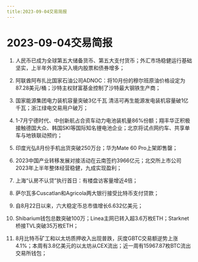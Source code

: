 ```yaml
---
title:2023-09-04交易简报
---
```

# 2023-09-04交易简报
1. 人民币已成为全球第五大储备货币、第五大支付货币；外汇市场稳健运行基础坚实，上半年外资净买入境内股票和债券增多；

2. 阿联酋阿布扎比国家石油公司ADNOC：将10月份的穆尔班原油价格设定为87.28美元/桶；沙特主权财富基金控制了沙特最大钢铁生产商；

3. 国家能源集团电力装机容量突破3亿千瓦 清洁可再生能源发电装机容量破1亿千瓦；浙江绿电交易用户破万；

4. 1-7月宁德时代、中创新航占合资车动力电池装机量86%份额；翔丰华正积极接触德国大众、韩国SKI等国际知名锂电池企业；北京将试点网约车、共享单车与地铁联动预约；

5. 印度光弘8月份手机出货突破250万台；华为Mate 60 Pro上架即售罄；

6. 2023中国产业转移发展对接活动在云南签约3966亿元；北交所上市公司2023年上半年整体经营稳健，九成实现盈利；

7. 上海“认房不认贷”执行首日：有楼盘访客量增近4倍；

8. 萨尔瓦多Cuscatlan和Agricola两大银行接受比特币支付贷款；

9. 自8月22日以来，六大稳定币总市值增长6.632亿美元；

10. Shibarium钱包总数突破100万；Linea主网已转入超3.6万枚ETH；Starknet桥接TVL突破35万枚ETH；

11. 8月比特币矿工和以太坊质押收入出现普跌，灰度GBTC交易额逆势上涨4.1%；本周有3.8亿美元的以太坊从CEX流出；近一周有15967.87枚BTC流出交易所钱包；